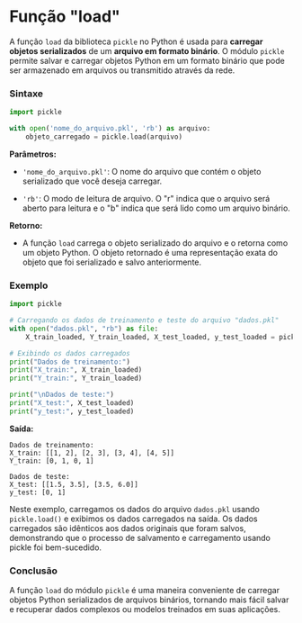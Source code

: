 # Função "load"

A função `load` da biblioteca `pickle` no Python é usada para **carregar objetos serializados** de um **arquivo em formato binário**. O módulo `pickle` permite salvar e carregar objetos Python em um formato binário que pode ser armazenado em arquivos ou transmitido através da rede.

### **Sintaxe**

```python
import pickle

with open('nome_do_arquivo.pkl', 'rb') as arquivo:
    objeto_carregado = pickle.load(arquivo)
```

**Parâmetros:**

- `'nome_do_arquivo.pkl'`: O nome do arquivo que contém o objeto serializado que você deseja carregar.

- `'rb'`: O modo de leitura de arquivo. O "r" indica que o arquivo será aberto para leitura e o "b" indica que será lido como um arquivo binário.

**Retorno:**

- A função `load` carrega o objeto serializado do arquivo e o retorna como um objeto Python. O objeto retornado é uma representação exata do objeto que foi serializado e salvo anteriormente.

### **Exemplo**

```python
import pickle

# Carregando os dados de treinamento e teste do arquivo "dados.pkl"
with open("dados.pkl", "rb") as file:
    X_train_loaded, Y_train_loaded, X_test_loaded, y_test_loaded = pickle.load(file)

# Exibindo os dados carregados
print("Dados de treinamento:")
print("X_train:", X_train_loaded)
print("Y_train:", Y_train_loaded)

print("\nDados de teste:")
print("X_test:", X_test_loaded)
print("y_test:", y_test_loaded)
```

**Saída:**

```console
Dados de treinamento:
X_train: [[1, 2], [2, 3], [3, 4], [4, 5]]
Y_train: [0, 1, 0, 1]

Dados de teste:
X_test: [[1.5, 3.5], [3.5, 6.0]]
y_test: [0, 1]
```

Neste exemplo, carregamos os dados do arquivo `dados.pkl` usando `pickle.load()` e exibimos os dados carregados na saída. Os dados carregados são idênticos aos dados originais que foram salvos, demonstrando que o processo de salvamento e carregamento usando pickle foi bem-sucedido.

### **Conclusão**

A função `load` do módulo `pickle` é uma maneira conveniente de carregar objetos Python serializados de arquivos binários, tornando mais fácil salvar e recuperar dados complexos ou modelos treinados em suas aplicações.
